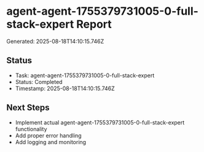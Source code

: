 # agent-agent-1755379731005-0-full-stack-expert Report

Generated: 2025-08-18T14:10:15.746Z

## Status
- Task: agent-agent-1755379731005-0-full-stack-expert
- Status: Completed
- Timestamp: 2025-08-18T14:10:15.746Z

## Next Steps
- Implement actual agent-agent-1755379731005-0-full-stack-expert functionality
- Add proper error handling
- Add logging and monitoring
